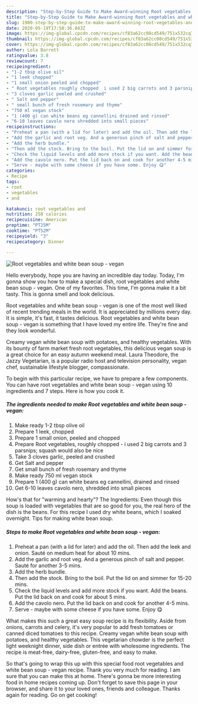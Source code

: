 ```yaml
---
description: "Step-by-Step Guide to Make Award-winning Root vegetables and white bean soup - vegan"
title: "Step-by-Step Guide to Make Award-winning Root vegetables and white bean soup - vegan"
slug: 1900-step-by-step-guide-to-make-award-winning-root-vegetables-and-white-bean-soup-vegan
date: 2020-05-19T17:58:36.043Z
image: https://img-global.cpcdn.com/recipes/cf83a62cc08cd549/751x532cq70/root-vegetables-and-white-bean-soup-vegan-recipe-main-photo.jpg
thumbnail: https://img-global.cpcdn.com/recipes/cf83a62cc08cd549/751x532cq70/root-vegetables-and-white-bean-soup-vegan-recipe-main-photo.jpg
cover: https://img-global.cpcdn.com/recipes/cf83a62cc08cd549/751x532cq70/root-vegetables-and-white-bean-soup-vegan-recipe-main-photo.jpg
author: Lola Barrett
ratingvalue: 3.8
reviewcount: 7
recipeingredient:
- "1-2 tbsp olive oil"
- "1 leek chopped"
- "1 small onion peeled and chopped"
- " Root vegetables roughly chopped  i used 2 big carrots and 3 parsnips squash would also be nice"
- "3 cloves garlic peeled and crushed"
- " Salt and pepper"
- " small bunch of fresh rosemary and thyme"
- "750 ml vegan stock"
- "1 (400 g) can white beans eg cannellini drained and rinsed"
- "6-10 leaves cavolo nero shredded into small pieces"
recipeinstructions:
- "Preheat a pan (with a lid for later) and add the oil. Then add the leek and onion. Sauté on medium heat for about 10 mins."
- "Add the garlic and root veg. And a generous pinch of salt and pepper. Sauté for another 3-5 mins."
- "Add the herb bundle."
- "Then add the stock. Bring to the boil. Put the lid on and simmer for 15-20 mins."
- "Check the liquid levels and add more stock if you want. Add the beans. Put the lid back on and cook for about 5 mins."
- "Add the cavolo nero. Put the lid back on and cook for another 4-5 mins."
- "Serve - maybe with some cheese if you have some. Enjoy 😋"
categories:
- Recipe
tags:
- root
- vegetables
- and

katakunci: root vegetables and 
nutrition: 258 calories
recipecuisine: American
preptime: "PT25M"
cooktime: "PT52M"
recipeyield: "3"
recipecategory: Dinner

---
```



![Root vegetables and white bean soup - vegan](https://img-global.cpcdn.com/recipes/cf83a62cc08cd549/751x532cq70/root-vegetables-and-white-bean-soup-vegan-recipe-main-photo.jpg)

Hello everybody, hope you are having an incredible day today. Today, I'm gonna show you how to make a special dish, root vegetables and white bean soup - vegan. One of my favorites. This time, I'm gonna make it a bit tasty. This is gonna smell and look delicious.

Root vegetables and white bean soup - vegan is one of the most well liked of recent trending meals in the world. It is appreciated by millions every day. It is simple, it's fast, it tastes delicious. Root vegetables and white bean soup - vegan is something that I have loved my entire life. They're fine and they look wonderful.

Creamy vegan white bean soup with potatoes, and healthy vegetables. With its bounty of farm market fresh root vegetables, this delicious vegan soup is a great choice for an easy autumn weekend meal. Laura Theodore, the Jazzy Vegetarian, is a popular radio host and television personality, vegan chef, sustainable lifestyle blogger, compassionate.


To begin with this particular recipe, we have to prepare a few components. You can have root vegetables and white bean soup - vegan using 10 ingredients and 7 steps. Here is how you cook it.

<!--inarticleads1-->

##### The ingredients needed to make Root vegetables and white bean soup - vegan:

1. Make ready 1-2 tbsp olive oil
1. Prepare 1 leek, chopped
1. Prepare 1 small onion, peeled and chopped
1. Prepare  Root vegetables, roughly chopped - i used 2 big carrots and 3 parsnips; squash would also be nice
1. Take 3 cloves garlic, peeled and crushed
1. Get  Salt and pepper
1. Get  small bunch of fresh rosemary and thyme
1. Make ready 750 ml vegan stock
1. Prepare 1 (400 g) can white beans eg cannellini, drained and rinsed
1. Get 6-10 leaves cavolo nero, shredded into small pieces


How&#39;s that for &#34;warming and hearty&#34;? The Ingredients: Even though this soup is loaded with vegetables that are so good for you, the real hero of the dish is the beans. For this recipe I used dry white beans, which I soaked overnight. Tips for making white bean soup. 

<!--inarticleads2-->

##### Steps to make Root vegetables and white bean soup - vegan:

1. Preheat a pan (with a lid for later) and add the oil. Then add the leek and onion. Sauté on medium heat for about 10 mins.
1. Add the garlic and root veg. And a generous pinch of salt and pepper. Sauté for another 3-5 mins.
1. Add the herb bundle.
1. Then add the stock. Bring to the boil. Put the lid on and simmer for 15-20 mins.
1. Check the liquid levels and add more stock if you want. Add the beans. Put the lid back on and cook for about 5 mins.
1. Add the cavolo nero. Put the lid back on and cook for another 4-5 mins.
1. Serve - maybe with some cheese if you have some. Enjoy 😋


What makes this such a great easy soup recipe is its flexibility. Aside from onions, carrots and celery, it&#39;s very popular to add fresh tomatoes or canned diced tomatoes to this recipe. Creamy vegan white bean soup with potatoes, and healthy vegetables. This vegetarian chowder is the perfect light weeknight dinner, side dish or entrée with wholesome ingredients. The recipe is meat-free, dairy-free, gluten-free, and easy to make. 

So that's going to wrap this up with this special food root vegetables and white bean soup - vegan recipe. Thank you very much for reading. I am sure that you can make this at home. There's gonna be more interesting food in home recipes coming up. Don't forget to save this page in your browser, and share it to your loved ones, friends and colleague. Thanks again for reading. Go on get cooking!
